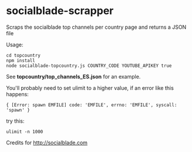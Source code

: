 # socialblade-scrapper

Scraps the socialblade top channels per country page and returns a JSON file

Usage:

`cd topcountry` <br>
`npm install`<br>
`node socialblade-topcountry.js COUNTRY_CODE YOUTUBE_APIKEY true`

See <b>topcountry/top_channels_ES.json</b> for an example.

You'll probably need to set ulimit to a higher value, if an error like this happens:

`{ [Error: spawn EMFILE] code: 'EMFILE', errno: 'EMFILE', syscall: 'spawn' }`

try this:

`ulimit -n 1000`

Credits for http://socialblade.com
